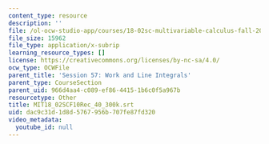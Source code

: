 ```yaml
---
content_type: resource
description: ''
file: /ol-ocw-studio-app/courses/18-02sc-multivariable-calculus-fall-2010/dac9c31d1d8d5767956b707fe87fd320_MIT18_02SCF10Rec_40_300k.vtt
file_size: 15962
file_type: application/x-subrip
learning_resource_types: []
license: https://creativecommons.org/licenses/by-nc-sa/4.0/
ocw_type: OCWFile
parent_title: 'Session 57: Work and Line Integrals'
parent_type: CourseSection
parent_uid: 966d4aa4-c089-ef86-4415-1b6c0f5a967b
resourcetype: Other
title: MIT18_02SCF10Rec_40_300k.srt
uid: dac9c31d-1d8d-5767-956b-707fe87fd320
video_metadata:
  youtube_id: null
---
```

